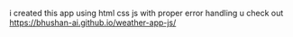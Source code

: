 i created this app using html css js with proper error handling u check out
https://bhushan-ai.github.io/weather-app-js/
